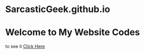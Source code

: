 SarcasticGeek.github.io
=======================
# Welcome to My Website Codes #
to see it [Click Here](http://SarcasticGeek.github.io "click here")
